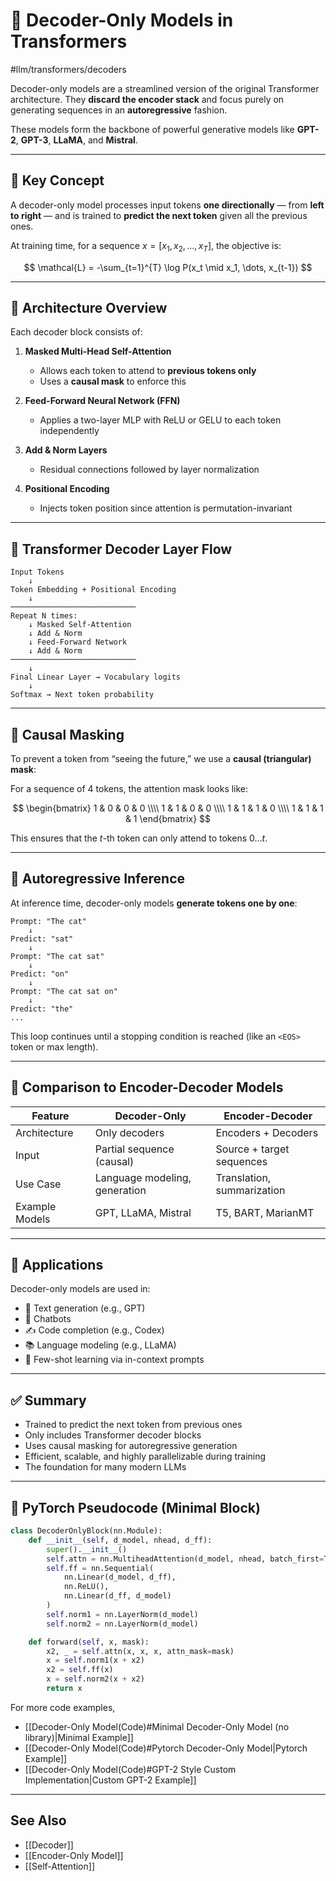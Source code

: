 # 🤖 Decoder-Only Models in Transformers
 #llm/transformers/decoders 

Decoder-only models are a streamlined version of the original Transformer architecture. They **discard the encoder stack** and focus purely on generating sequences in an **autoregressive** fashion.

These models form the backbone of powerful generative models like **GPT-2**, **GPT-3**, **LLaMA**, and **Mistral**.

---
## 📌 Key Concept

A decoder-only model processes input tokens **one directionally** — from **left to right** — and is trained to **predict the next token** given all the previous ones.

At training time, for a sequence $x = [x_1, x_2, \dots, x_T]$, the objective is:

$$
\mathcal{L} = -\sum_{t=1}^{T} \log P(x_t \mid x_1, \dots, x_{t-1})
$$

---
## 🧱 Architecture Overview

Each decoder block consists of:

1. **Masked Multi-Head Self-Attention**
   - Allows each token to attend to **previous tokens only**
   - Uses a **causal mask** to enforce this

2. **Feed-Forward Neural Network (FFN)**
   - Applies a two-layer MLP with ReLU or GELU to each token independently

3. **Add & Norm Layers**
   - Residual connections followed by layer normalization

4. **Positional Encoding**
   - Injects token position since attention is permutation-invariant

---
## 🔄 Transformer Decoder Layer Flow

```text
Input Tokens
    ↓
Token Embedding + Positional Encoding
    ↓
────────────────────────────
Repeat N times:
    ↓ Masked Self-Attention
    ↓ Add & Norm
    ↓ Feed-Forward Network
    ↓ Add & Norm
────────────────────────────
    ↓
Final Linear Layer → Vocabulary logits
    ↓
Softmax → Next token probability
```

---
## 🧠 Causal Masking

To prevent a token from “seeing the future,” we use a **causal (triangular) mask**:

For a sequence of 4 tokens, the attention mask looks like:

$$
\begin{bmatrix}
1 & 0 & 0 & 0 \\\\
1 & 1 & 0 & 0 \\\\
1 & 1 & 1 & 0 \\\\
1 & 1 & 1 & 1
\end{bmatrix}
$$

This ensures that the $t$-th token can only attend to tokens $0 \dots t$.

---
## 🔁 Autoregressive Inference

At inference time, decoder-only models **generate tokens one by one**:

```text
Prompt: "The cat"
    ↓
Predict: "sat"
    ↓
Prompt: "The cat sat"
    ↓
Predict: "on"
    ↓
Prompt: "The cat sat on"
    ↓
Predict: "the"
...
```

This loop continues until a stopping condition is reached (like an `<EOS>` token or max length).

---

## 🔬 Comparison to Encoder-Decoder Models

| Feature               | Decoder-Only            | Encoder-Decoder           |
|----------------------|-------------------------|---------------------------|
| Architecture         | Only decoders           | Encoders + Decoders       |
| Input                | Partial sequence (causal) | Source + target sequences |
| Use Case             | Language modeling, generation | Translation, summarization |
| Example Models       | GPT, LLaMA, Mistral      | T5, BART, MarianMT         |

---
## 🔧 Applications

Decoder-only models are used in:

- 📝 Text generation (e.g., GPT)
- 💬 Chatbots
- ✍️ Code completion (e.g., Codex)
- 📚 Language modeling (e.g., LLaMA)
- 🔄 Few-shot learning via in-context prompts

---
## ✅ Summary

- Trained to predict the next token from previous ones
- Only includes Transformer decoder blocks
- Uses causal masking for autoregressive generation
- Efficient, scalable, and highly parallelizable during training
- The foundation for many modern LLMs

---
## 🧪 PyTorch Pseudocode (Minimal Block)
```python
class DecoderOnlyBlock(nn.Module):
    def __init__(self, d_model, nhead, d_ff):
        super().__init__()
        self.attn = nn.MultiheadAttention(d_model, nhead, batch_first=True)
        self.ff = nn.Sequential(
            nn.Linear(d_model, d_ff),
            nn.ReLU(),
            nn.Linear(d_ff, d_model)
        )
        self.norm1 = nn.LayerNorm(d_model)
        self.norm2 = nn.LayerNorm(d_model)

    def forward(self, x, mask):
        x2, _ = self.attn(x, x, x, attn_mask=mask)
        x = self.norm1(x + x2)
        x2 = self.ff(x)
        x = self.norm2(x + x2)
        return x
```

For more code examples,
- [[Decoder-Only Model(Code)#Minimal Decoder-Only Model (no library)|Minimal Example]]
- [[Decoder-Only Model(Code)#Pytorch Decoder-Only Model|Pytorch Example]]
- [[Decoder-Only Model(Code)#GPT-2 Style Custom Implementation|Custom GPT-2 Example]]

---
## See Also
- [[Decoder]]
- [[Encoder-Only Model]]
- [[Self-Attention]]

